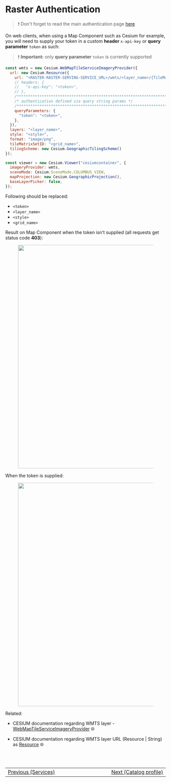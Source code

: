 # Raster Authentication

> :heavy_exclamation_mark: Don't forget to read the main authentication page [here](/docs/auth/auth.md)

On web clients, when using a Map Component such as Cesium for example, you will need to supply your token in a custom **header** `x-api-key` or **query parameter** `token` as such:
> :heavy_exclamation_mark: **Important:** only **query parameter** `token` is currently supported

```javascript
const wmts = new Cesium.WebMapTileServiceImageryProvider({
  url: new Cesium.Resource({
    url: "<RASTER-RASTER-SERVING-SERVICE_URL>/wmts/<layer_name>/{TileMatrixSet}/{TileMatrix}/{TileCol}/{TileRow}.png",
    // headers: {
    //   "x-api-key": "<token>",
    // },
    /*************************************************************************/
    /* authentication defined via query string params */
    /*************************************************************************/
    queryParameters: {
      "token": "<token>",
    },
  }),
  layers: "<layer_name>",
  style: "<style>",
  format: "image/png",
  tileMatrixSetID: "<grid_name>",
  tilingScheme: new Cesium.GeographicTilingScheme()
});

const viewer = new Cesium.Viewer("cesiumcontainer", {
  imageryProvider: wmts,
  sceneMode: Cesium.SceneMode.COLUMBUS_VIEW,
  mapProjection: new Cesium.GeographicProjection(),
  baseLayerPicker: false,
});
```
Following should be replaced:
- `<token>`
- `<layer_name>`
- `<style>`
- `<grid_name>`

Result on Map Component when the token isn’t supplied (all requests get status code **403**):
<figure>
    <img src="./assets/images/mapproxy_cesium_no_token.png" width=700>
</figure>

When the token is supplied:
<figure>
    <img src="./assets/images/mapproxy_cesium_with_token.png" width=700>
</figure>

Related: <br/>
- CESIUM documentation regarding WMTS layer - [WebMapTileServiceImageryProvider](https://cesium.com/learn/cesiumjs/ref-doc/WebMapTileServiceImageryProvider.html?classFilter=We) :globe_with_meridians:

- CESIUM documentation regarding WMTS layer URL (Resource | String) as [Resource](https://cesium.com/learn/cesiumjs/ref-doc/Resource.html) :globe_with_meridians:



<br/>
<br/>
<table style=" width: 100%; display: table !important;">
    <tbody>
        <tr>
            <td align="left">
                <a href="#/getting-started/raster/raster_services">Previous (Services)</a>
            </td>
            <td align="right">
                <a href="#/catalog-information/v1_0/raster_profile">Next (Catalog profile)</a>
            </td>
        </tr>
    </tbody>
</table>
